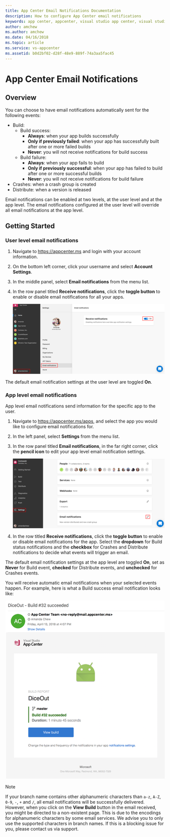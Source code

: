```yaml
---
title: App Center Email Notifications Documentation
description: How to configure App Center email notifications
keywords: app center, appcenter, visual studio app center, visual studio appcenter, email, email notifications, build status, build, crashes, crash, distribute, diagnostics, crash groups, crash group, new app version released, new crash group
author: amchew
ms.author: amchew
ms.date: 04/16/2018
ms.topic: article
ms.service: vs-appcenter
ms.assetid: b0d2bf02-d28f-48e9-889f-74a3aa5fac45
---
```


# App Center Email Notifications
## Overview

You can choose to have email notifications automatically sent for the following events:

- Build: 
    - Build success:
        - **Always**: when your app builds successfully
        - **Only if previously failed**: when your app has successfully built after one or more failed builds
        - **Never**: you will not receive notifications for build success
    - Build failure:
        - **Always**: when your app fails to build
        - **Only if previously successful**: when your app has failed to build after one or more successful builds
        - **Never**: you will not receive notifications for build failure
- Crashes: when a crash group is created
- Distribute: when a version is released

Email notifications can be enabled at two levels, at the user level and at the app level. The email notifications configured at the user level will override all email notifications at the app level.

## Getting Started

### User level email notifications

1. Navigate to <https://appcenter.ms> and login with your account information.

2. On the bottom left corner, click your username and select **Account Settings**.

3. In the middle panel, select **Email notifications** from the menu list.

4. In the row panel titled **Receive notifications**, click the **toggle button** to enable or disable email notifications for all your apps.

    ![How to configure email notifications at the user level](media/configureEmailNotificationUser.png)

The default email notification settings at the user level are toggled **On**.

### App level email notifications

App level email notifications send information for the specific app to the user.

1. Navigate to <https://appcenter.ms/apps>, and select the app you would like to configure email notifications for.

2. In the left panel, select **Settings** from the menu list.

3. In the row panel titled **Email notifications**, in the far right corner, click the **pencil icon** to edit your app level email notification settings.

    ![How to configure email notifications at the app level](media/configureEmailNotificationApp.png)

4. In the row titled **Receive notifications**, click the **toggle button** to enable or disable email notifications for the app. Select the **dropdown** for Build status notifications and the **checkbox** for Crashes and Distribute notifications to decide what events will trigger an email.

The default email notification settings at the app level are toggled **On**, set as **Never** for Build event, **checked** for Distribute events, and **unchecked** for Crashes events.

You will receive automatic email notifications when your selected events happen. For example, here is what a Build success email notification looks like:

![Email notification for a successful build](media/emailSuccessfulBuild.png)

> [!NOTE]
> If your branch name contains other alphanumeric characters than `a-z`, `A-Z`, `0-9`, `-`, `+` and `/`, all email notifications will be successfully delivered. However, when you click on the **View Build** button in the email received, you might be directed to a non-existent page. This is due to the encodings for alphanumeric characters by some email services. We advise you to only use the supported characters in branch names. If this is a blocking issue for you, please contact us via support.
